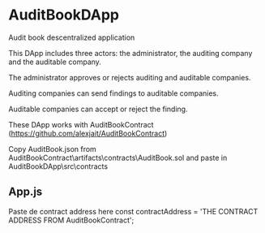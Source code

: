 # AuditBookDApp
Audit book descentralized application

This DApp includes three actors: the administrator, the auditing company and the auditable company.

The administrator approves or rejects auditing and auditable companies.

Auditing companies can send findings to auditable companies.

Auditable companies can accept or reject the finding.


These DApp works with AuditBookContract (https://github.com/alexjait/AuditBookContract)

Copy AuditBook.json from AuditBookContract\artifacts\contracts\AuditBook.sol and paste in AuditBookDApp\src\contracts

## App.js

Paste de contract address here
const contractAddress = 'THE CONTRACT ADDRESS FROM AuditBookContract'; 
